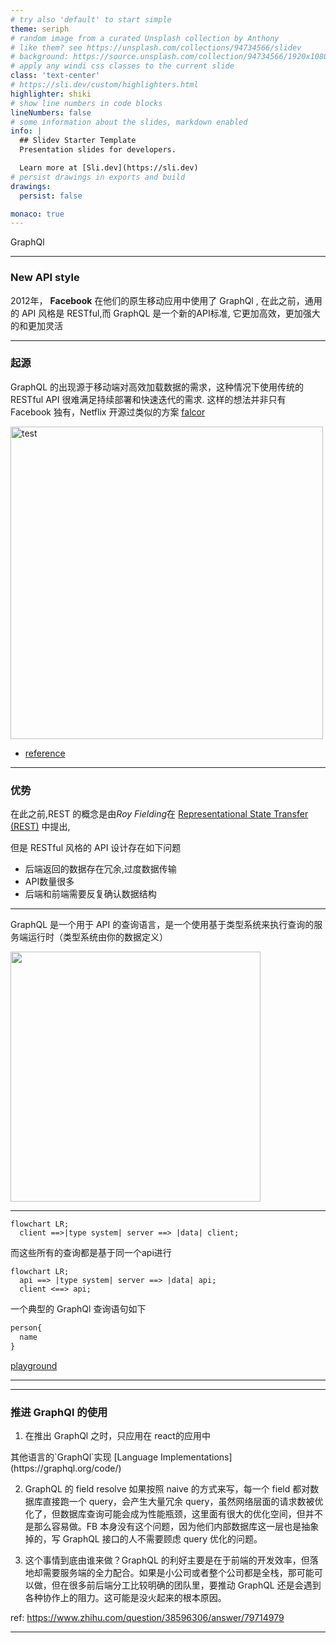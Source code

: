 ```yaml
---
# try also 'default' to start simple
theme: seriph
# random image from a curated Unsplash collection by Anthony
# like them? see https://unsplash.com/collections/94734566/slidev
# background: https://source.unsplash.com/collection/94734566/1920x1080
# apply any windi css classes to the current slide
class: 'text-center'
# https://sli.dev/custom/highlighters.html
highlighter: shiki
# show line numbers in code blocks
lineNumbers: false
# some information about the slides, markdown enabled
info: |
  ## Slidev Starter Template
  Presentation slides for developers.

  Learn more at [Sli.dev](https://sli.dev)
# persist drawings in exports and build
drawings:
  persist: false

monaco: true
---
```


<div class="text-base-3xl inline-flex justify-center items-center">
  <logos-graphql class="text-8xl" /> GraphQl
</div>

---

###  New API style

2012年，<logos-facebook></logos-facebook> **Facebook** 在他们的原生移动应用中使用了 GraphQl , 在此之前，通用的 API 风格是 RESTful,而 GraphQL 是一个新的API标准, 它更加高效，更加强大的和更加灵活

---

### 起源

GraphQL 的出现源于移动端对高效加载数据的需求，这种情况下使用传统的 RESTful API 很难满足持续部署和快速迭代的需求.
这样的想法并非只有 Facebook 独有，Netflix 开源过类似的方案 [falcor](https://github.com/Netflix/falcor)

<img src="/img/GraphQl/company.png" alt="test" width="500">

<div class="border-t-2 mt-4 mb-4"></div>

* [reference](https://www.howtographql.com/basics/0-introduction/)

---

### 优势

在此之前,REST 的概念是由*Roy Fielding*在 [Representational State Transfer (REST)](https://www.ics.uci.edu/~fielding/pubs/dissertation/rest_arch_style.htm) 中提出,

但是 RESTful 风格的 API 设计存在如下问题

* 后端返回的数据存在冗余,过度数据传输
* API数量很多
* 后端和前端需要反复确认数据结构

---

GraphQL 是一个用于 API 的查询语言，是一个使用基于类型系统来执行查询的服务端运行时（类型系统由你的数据定义）

<img src="/img/GraphQl/layer.png" width="400">

---


```mermaid
flowchart LR;
  client ==>|type system| server ==> |data| client;
```

而这些所有的查询都是基于同一个api进行

<div v-click>

```mermaid
flowchart LR;
  api ==> |type system| server ==> |data| api;
  client <==> api;
```

一个典型的 GraphQl 查询语句如下

```graphql
person{
  name
}
```
</div>

[playground](https://countries.trevorblades.com/)

---


---

### 推进 GraphQl 的使用

1. 在推出 GraphQl 之时，只应用在 react的应用中

<div class="color-cyan">
  其他语言的`GraphQl`实现 [Language Implementations](https://graphql.org/code/)
</div>

2. GraphQL 的 field resolve 如果按照 naive 的方式来写，每一个 field 都对数据库直接跑一个 query，会产生大量冗余 query，虽然网络层面的请求数被优化了，但数据库查询可能会成为性能瓶颈，这里面有很大的优化空间，但并不是那么容易做。FB 本身没有这个问题，因为他们内部数据库这一层也是抽象掉的，写 GraphQL 接口的人不需要顾虑 query 优化的问题。

3. 这个事情到底由谁来做？GraphQL 的利好主要是在于前端的开发效率，但落地却需要服务端的全力配合。如果是小公司或者整个公司都是全栈，那可能可以做，但在很多前后端分工比较明确的团队里，要推动 GraphQL 还是会遇到各种协作上的阻力。这可能是没火起来的根本原因。

ref: https://www.zhihu.com/question/38596306/answer/79714979

---

